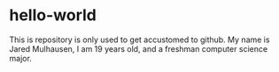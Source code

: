 # hello-world
This is repository is only used to get accustomed to github.
My name is Jared Mulhausen, I am 19 years old, and a freshman computer science major.

